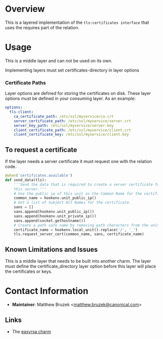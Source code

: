 # Overview

This is a layered implementation of the `tls:certificates interface` that uses
the requires part of the relation.

# Usage

This is a middle layer and can not be used on its own.

Implementing layers must set certificates-directory in layer options

### Certificate Paths

Layer options are defined for storing the certificates on disk. These layer
options must be defined in your consuming layer. As an example:

```yaml
options:
  tls-client:
    ca_certificate_path: /etc/ssl/myservice/ca.crt
    server_certificate_path: /etc/ssl/myservice/server.crt
    server_key_path: /etc/ssl/myservice/server.key
    client_certificate_path: /etc/ssl/myservice/client.crt
    client_certificate_key: /etc/ssl/myservice/client.key

```

## To request a certificate

If the layer needs a server certificate it must request one with the relation
code.

```python 
@when('certificates.available')
def send_data(tls):
    '''Send the data that is required to create a server certificate for
    this server.'''
    # Use the public ip of this unit as the Common Name for the certificate.
    common_name = hookenv.unit_public_ip()
    # Get a list of Subject Alt Names for the certificate.
    sans = []
    sans.append(hookenv.unit_public_ip())
    sans.append(hookenv.unit_private_ip())
    sans.append(socket.gethostname())
    # Create a path safe name by removing path characters from the unit name.
    certificate_name = hookenv.local_unit().replace('/', '_')
    tls.request_server_cert(common_name, sans, certificate_name)
```

## Known Limitations and Issues

This is a middle layer that needs to be built into another charm. The
layer must define the certificate_directory layer option before this layer
will place the certificates or keys.

# Contact Information

  - **Maintainer**: Matthew Bruzek &lt;matthew.bruzek@canonical.com&gt;

## Links

  - The [easyrsa charm](https://github.com/juju-solutions/layer-easyrsa)
  
